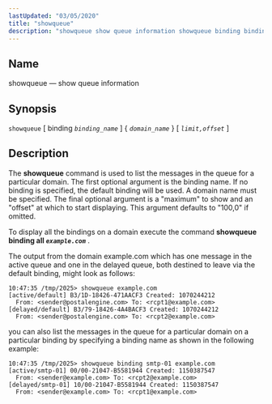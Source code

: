 ```yaml
---
lastUpdated: "03/05/2020"
title: "showqueue"
description: "showqueue show queue information showqueue binding binding name domain name limit offset The showqueue command is used to list the messages in the queue for a particular domain The first optional argument is the binding name If no binding is specified the default binding will be used A domain name..."
---
```


<a name="console_commands.showqueue"></a> 
## Name

showqueue — show queue information

## Synopsis

`showqueue` [ binding *`binding_name`* ] { *`domain_name`* } [ *`limit,offset`* ]

<a name="idp11424368"></a> 
## Description

The **showqueue** command is used to list the messages in the queue for a particular domain. The first optional argument is the binding name. If no binding is specified, the default binding will be used. A domain name must be specified. The final optional argument is a "maximum" to show and an "offset" at which to start displaying. This argument defaults to "100,0" if omitted.

To display all the bindings on a domain execute the command **showqueue binding all *`example.com`***                             .

The output from the domain example.com which has one message in the active queue and one in the delayed queue, both destined to leave via the default binding, might look as follows:

```
10:47:35 /tmp/2025> showqueue example.com
[active/default] B3/1D-18426-471AACF3 Created: 1070244212
  From: <sender@postalengine.com> To: <rcpt1@example.com>
[delayed/default] B3/79-18426-4A4BACF3 Created: 1070244212
  From: <sender@postalengine.com> To: <rcpt2@example.com>
```

you can also list the messages in the queue for a particular domain on a particular binding by specifying a binding name as shown in the following example:

```
10:47:35 /tmp/2025> showqueue binding smtp-01 example.com
[active/smtp-01] 00/00-21047-B5581944 Created: 1150387547
  From: <sender@example.com> To: <rcpt2@example.com>
[delayed/smtp-01] 10/00-21047-B5581944 Created: 1150387547
  From: <sender@example.com> To: <rcpt1@example.com>
```